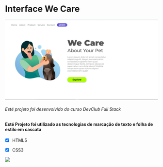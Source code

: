 # Interface We Care 



<img src="./img/We-Care.jpg" alt="site we-care" title="image do site">

###### Esté projeto foi desenvolvido do curso DevClub Full Stack 

#### Esté Projeto foi utilizado as tecnologias de marcação de texto e folha de estilo em cascata 

- [x] HTML5 
- [x] CSS3


<a href="https://www.linkedin.com/in/isaiassouzasantos/">
    <img src="https://img.shields.io/badge/LinkedIn-0077B5?style=for-the-badge&logo=linkedin&logoColor=white"> 
</a>



